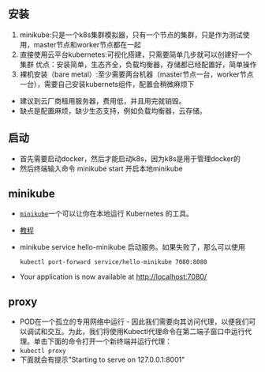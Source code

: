 ## 安装
1. minikube:只是一个k8s集群模拟器，只有一个节点的集群，只是作为测试使用，master节点和worker节点都在一起
2. 直接使用云平台kubernetes:可视化搭建，只需要简单几步就可以创建好一个集群
优点：安装简单，生态齐全，负载均衡器，存储都已经配置好，简单操作
3. 裸机安装（bare metal）:至少需要两台机器（master节点一台，worker节点一台），需要自己安装kubernets组件，配置会稍微麻烦下
* 建议到云厂商租用服务器，费用低，并且用完就销毁。
* 缺点是配置麻烦，缺少生态支持，例如负载均衡器，云存储。

## 启动

* 首先需要启动docker，然后才能启动k8s，因为k8s是用于管理docker的
* 然后终端输入命令 minikube start 开启本地minikube

## minikube

* [`minikube`](https://minikube.sigs.k8s.io/)一个可以让你在本地运行 Kubernetes 的工具。
* [教程]("https://minikube.sigs.k8s.io/docs/start/")
* minikube service hello-minikube 启动服务。如果失败了，那么可以使用

  ```
  kubectl port-forward service/hello-minikube 7080:8080
  ```
* Your application is now available at [http://localhost:7080/](http://localhost:7080/)

## proxy

* POD在一个孤立的专用网络中运行 - 因此我们需要向其访问代理，以便我们可以调试和交互。为此，我们将使用Kubectl代理命令在第二端子窗口中运行代理。单击下面的命令打开一个新终端并运行代理：
* `kubectl proxy`
* 下面就会有提示"Starting to serve on 127.0.0.1:8001"
